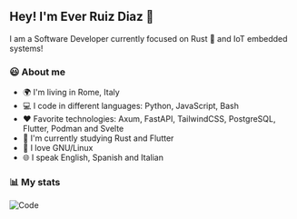 ## Hey! I'm Ever Ruiz Diaz 👋

I am a Software Developer currently focused on Rust 🦀 and IoT embedded systems!

### 😃 About me

* 🌍 I'm living in Rome, Italy
* 💻 I code in different languages: Python, JavaScript, Bash
* ♥️ Favorite technologies: Axum, FastAPI, TailwindCSS, PostgreSQL, Flutter, Podman and Svelte
* 🌱 I'm currently studying Rust and Flutter
* 🐧 I love GNU/Linux
* 🌐 I speak English, Spanish and Italian

### 📊 My stats

<!-- ![My stats](https://github-readme-stats.vercel.app/api?username=ruizdiazever&show_icons=true&theme=calm&count_private=true) -->
![Code](https://github-readme-stats.vercel.app/api/top-langs/?username=ruizdiazever&layout=compact&theme=calm&count_private=true&hide=SCSS,Less,Java&langs_count=8)
